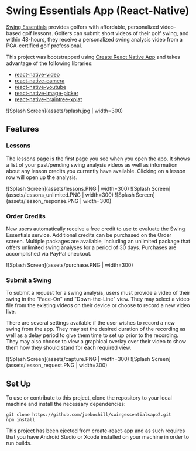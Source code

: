 # Swing Essentials App (React-Native)
[Swing Essentials](https://www.swingessentials.com) provides golfers with affordable, personalized video-based golf lessons. Golfers can submit short videos of their golf swing, and within 48-hours, they receive a personalized swing analysis video from a PGA-certified golf professional.



This project was bootstrapped using [Create React Native App](https://github.com/react-community/create-react-native-app) and takes advantage of the following libraries:
* [react-native-video](https://github.com/react-native-community/react-native-video)
* [react-native-camera](https://github.com/react-native-community/react-native-camera)
* [react-native-youtube](https://github.com/inProgress-team/react-native-youtube)
* [react-native-image-picker](https://github.com/react-community/react-native-image-picker)
* [react-native-braintree-xplat](https://github.com/kraffslol/react-native-braintree-xplat)

![Splash Screen](assets/splash.jpg | width=300)

## Features
### Lessons
The lessons page is the first page you see when you open the app. It shows a list of your past/pending swing analysis videos as well as information about any lesson credits you currently have available. Clicking on a lesson row will open up the analysis.

![Splash Screen](assets/lessons.PNG | width=300)
![Splash Screen](assets/lessons_unlimited.PNG | width=300)
![Splash Screen](assets/lesson_response.PNG | width=300)

### Order Credits
New users automatically receive a free credit to use to evaluate the Swing Essentials service. Additional credits can be purchased on the Order screen. Multiple packages are available, including an unlimited package that offers unlimited swing analyses for a period of 30 days. Purchases are accomplished via PayPal checkout.

![Splash Screen](assets/purchase.PNG | width=300)

### Submit a Swing
To submit a request for a swing analysis, users must provide a video of their swing in the "Face-On" and "Down-the-Line" view. They may select a video file from the existing videos on their device or choose to record a new video live.

There are several settings available if the user wishes to record a new swing from the app. They may set the desired duration of the recording as well as a delay period to give them time to set up prior to the recording. They may also choose to view a graphical overlay over their video to show them how they should stand for each required view.

![Splash Screen](assets/capture.PNG | width=300)
![Splash Screen](assets/lesson_request.PNG | width=300)

## Set Up
To use or contribute to this project, clone the repository to your local machine and install the necessary dependencies:

````
git clone https://github.com/joebochill/swingessentialsapp2.git
npm install
````

This project has been ejected from create-react-app and as such requires that you have Android Studio or Xcode installed on your machine in order to run builds.